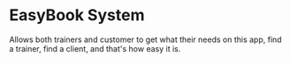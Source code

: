 # EasyBook System

Allows both trainers and customer to get what their needs on this app, find a trainer, find a client, and that's how easy it is.

